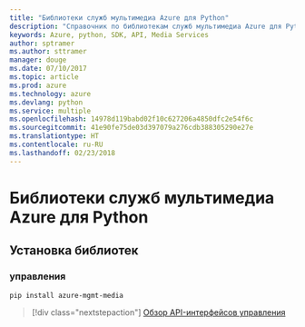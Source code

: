 ```yaml
---
title: "Библиотеки служб мультимедиа Azure для Python"
description: "Справочник по библиотекам служб мультимедиа Azure для Python"
keywords: Azure, python, SDK, API, Media Services
author: sptramer
ms.author: sttramer
manager: douge
ms.date: 07/10/2017
ms.topic: article
ms.prod: azure
ms.technology: azure
ms.devlang: python
ms.service: multiple
ms.openlocfilehash: 14978d119babd02f10c627206a4850dfc2e54f6c
ms.sourcegitcommit: 41e90fe75de03d397079a276cdb388305290e27e
ms.translationtype: HT
ms.contentlocale: ru-RU
ms.lasthandoff: 02/23/2018
---
```

# <a name="azure-media-services-libraries-for-python"></a>Библиотеки служб мультимедиа Azure для Python

## <a name="install-the-libraries"></a>Установка библиотек


### <a name="management"></a>управления

```bash
pip install azure-mgmt-media
```
> [!div class="nextstepaction"]
> [Обзор API-интерфейсов управления](/python/api/overview/azure/mediaservices/management)